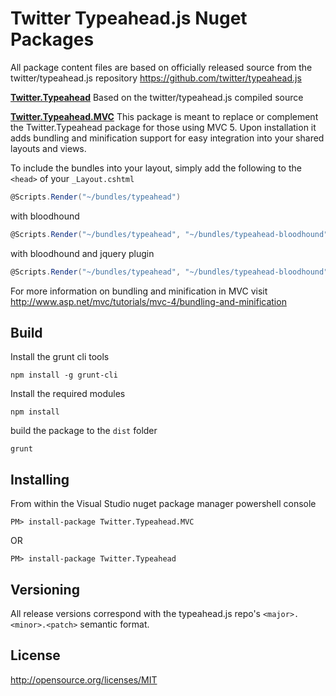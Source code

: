 Twitter Typeahead.js Nuget Packages
=================
All package content files are based on officially released source from the twitter/typeahead.js repository https://github.com/twitter/typeahead.js 

**[Twitter.Typeahead](http://nuget.org/packages/Twitter.Typeahead)**
Based on the twitter/typeahead.js compiled source

**[Twitter.Typeahead.MVC](http://nuget.org/packages/Twitter.Typeahead.MVC)**
This package is meant to replace or complement the Twitter.Typeahead package for those using MVC 5. Upon installation it adds bundling and minification support for easy integration into your shared layouts and views. 

To include the bundles into your layout, simply add the following to the `<head>` of your `_Layout.cshtml`

```c#
@Scripts.Render("~/bundles/typeahead")
```
with bloodhound
```c#
@Scripts.Render("~/bundles/typeahead", "~/bundles/typeahead-bloodhound")
```
with bloodhound and jquery plugin
```c#
@Scripts.Render("~/bundles/typeahead", "~/bundles/typeahead-bloodhound", "~/bundles/typeahead-jquery")
```

For more information on bundling and minification in MVC visit http://www.asp.net/mvc/tutorials/mvc-4/bundling-and-minification

## Build ##
Install the grunt cli tools

`npm install -g grunt-cli`

Install the required modules

`npm install`

build the package to the `dist` folder

`grunt`

## Installing ##
From within the Visual Studio nuget package manager powershell console

`PM> install-package Twitter.Typeahead.MVC`

OR

`PM> install-package Twitter.Typeahead`

## Versioning ##
All release versions correspond with the typeahead.js repo's `<major>.<minor>.<patch>` semantic format.

## License ##
http://opensource.org/licenses/MIT